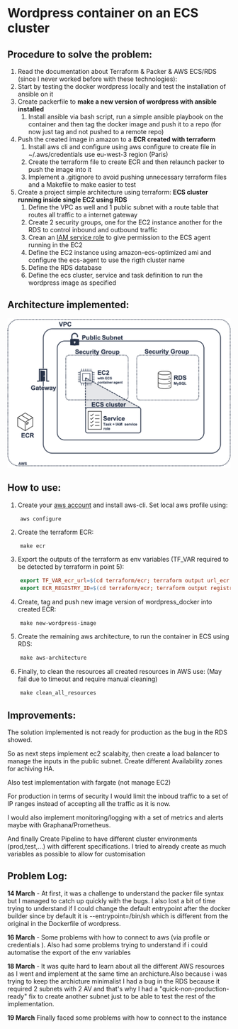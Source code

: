 # Wordpress container on an ECS cluster

## Procedure to solve the problem:
1. Read the documentation about Terraform & Packer & AWS ECS/RDS (since I never worked before with these technologies):
2. Start by testing the docker wordpress locally and test the installation of ansible on it
3. Create packerfile to **make a new version of wordpress with ansible installed**
    1. Install ansible via bash script, run a simple ansible playbook on the container and then tag the docker image and push it to a repo (for now just tag and not pushed to a remote repo)
4. Push the created image in amazon to a **ECR created with terraform**
    1. Install aws cli and configure using aws configure to create file in ~/.aws/credentials use eu-west-3 region (Paris)
    2. Create the terraform file to create ECR and then relaunch packer to push the image into it
    3. Implement a .gitignore to avoid pushing unnecessary terraform files and a Makefile to make easier to test 
5. Create a project simple architecture using terraform: **ECS cluster running inside single EC2 using RDS**
    1. Define the VPC as well and 1 public subnet with a route table that routes all traffic to a internet gateway
    2. Create 2 security groups, one for the EC2 instance another for the RDS to control inbound and outbound traffic
    3. Crean an [IAM service role](https://docs.aws.amazon.com/AmazonECS/latest/developerguide/instance_IAM_role.html) to give permission to the ECS agent running in the EC2
    4. Define the EC2 instance using amazon-ecs-optimized ami and configure the ecs-agent to use the rigth cluster name 
    5. Define the RDS database
    6. Define the ecs cluster, service and task definition to run the wordpress image as specified

## Architecture implemented:
![plot](architecture.png)


## How to use:

1. Create your [aws account](https://console.aws.amazon.com/iam/home?#security_credential) and install aws-cli. Set local aws profile using:
```
    aws configure
```
2. Create the terraform ECR:
```
    make ecr
```
3. Export the outputs of the terraform as env variables (TF_VAR required to be detected by terraform in point 5):
```makefile
    export TF_VAR_ecr_url=$(cd terraform/ecr; terraform output url_ecr | tr -d '"')
    export ECR_REGISTRY_ID=$(cd terraform/ecr; terraform output registry_id_ecr | tr -d '"')
```
4. Create, tag and push new image version of wordpress_docker into created ECR:
```makefile
    make new-wordpress-image
```
5. Create the remaining aws architecture, to run the container in ECS using RDS:
```makefile
    make aws-architecture
```
6. Finally, to clean the resources all created resources in AWS use: (May fail due to timeout and require manual cleaning)
```makefile
    make clean_all_resources
```


## Improvements:
The solution implemented is not ready for production as the bug in the RDS showed. 

So as next steps implement ec2 scalabity, then create a load balancer to manage the inputs in the public subnet.
Create different Availability zones for achiving HA.

Also test implementation with fargate (not manage EC2)

For production in terms of security I would limit the inboud traffic to a set of IP ranges instead of accepting all the traffic as it is now.

I would also implement monitoring/logging with a set of metrics and alerts maybe with Graphana/Prometheus.

And finally Create Pipeline to have different cluster environments (prod,test,...) with different specifications. I tried to already create as much variables as possible to allow for customisation 


## Problem Log:

**14 March** - At first, it was a challenge to understand the packer file syntax but I managed to catch up quickly with the bugs. I also lost a bit of time trying to understand if I could change the default entrypoint after the docker builder since by default it is --entrypoint=/bin/sh which is different from the original in the Dockerfile of wordpress.

**16 March** - Some problems with how to connect to aws (via profile or credentials ). Also had some problems trying to understand if i could automatise the export of the env variables 

**18 March** - It was quite hard to learn about all the different AWS resources as I went and implement at the same time an archicture.Also because i was trying to keep the archicture minimalist I had a bug in the RDS because it required 2 subnets with 2 AV and that's why I had a "quick-non-production-ready" fix to create another subnet just to be able to test the rest of the implementation. 

**19 March**
 Finally faced some problems with how to connect to the instance